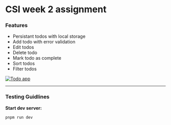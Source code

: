 # CSI week 2 assignment

### Features
- Persistant todos with local storage
- Add todo with error validation
- Edit todos
- Delete todo
- Mark todo as complete
- Sort todos
- Filter todos

[![Todo app](https://i.postimg.cc/NjP04J3f/240613-20h51m33s-screenshot.png)](https://i.postimg.cc/NjP04J3f/240613-20h51m33s-screenshot.png)

---

### Testing Guidlines

**Start dev server:**

```bash
pnpm run dev
```